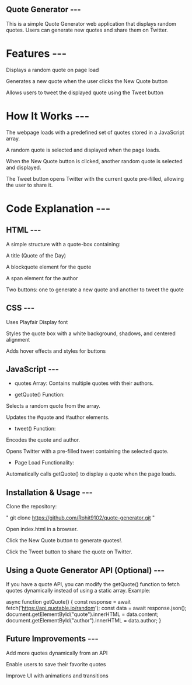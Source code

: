 ## Quote Generator ---

This is a simple Quote Generator web application that displays random quotes. Users can generate new quotes and share them on Twitter.

# Features ---

Displays a random quote on page load

Generates a new quote when the user clicks the New Quote button

Allows users to tweet the displayed quote using the Tweet button

# How It Works ---

The webpage loads with a predefined set of quotes stored in a JavaScript array.

A random quote is selected and displayed when the page loads.

When the New Quote button is clicked, another random quote is selected and displayed.

The Tweet button opens Twitter with the current quote pre-filled, allowing the user to share it.

# Code Explanation ---

## HTML ---

A simple structure with a quote-box containing:

A title (Quote of the Day)

A blockquote element for the quote

A span element for the author

Two buttons: one to generate a new quote and another to tweet the quote

## CSS ---

Uses Playfair Display font

Styles the quote box with a white background, shadows, and centered alignment

Adds hover effects and styles for buttons

## JavaScript ---

- quotes Array: Contains multiple quotes with their authors.

- getQuote() Function:

Selects a random quote from the array.

Updates the #quote and #author elements.

- tweet() Function:

Encodes the quote and author.

Opens Twitter with a pre-filled tweet containing the selected quote.

- Page Load Functionality:

Automatically calls getQuote() to display a quote when the page loads.

## Installation & Usage --- 

Clone the repository:

" git clone https://github.com/Rohit9102/quote-generator.git "

Open index.html in a browser.

Click the New Quote button to generate quotes!. 

Click the Tweet button to share the quote on Twitter.

## Using a Quote Generator API (Optional) --- 

If you have a quote API, you can modify the getQuote() function to fetch quotes dynamically instead of using a static array. Example:

async function getQuote() {
    const response = await fetch('https://api.quotable.io/random');
    const data = await response.json();
    document.getElementById("quote").innerHTML = data.content;
    document.getElementById("author").innerHTML = data.author;
}


## Future Improvements ---

Add more quotes dynamically from an API

Enable users to save their favorite quotes

Improve UI with animations and transitions